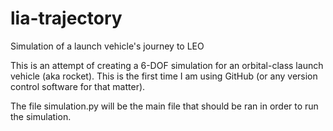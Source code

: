 # lia-trajectory
Simulation of a launch vehicle's journey to LEO

This is an attempt of creating a 6-DOF simulation for an orbital-class launch vehicle (aka rocket). This is the first time I am using GitHub (or any version control software for that matter). 

The file simulation.py will be the main file that should be ran in order to run the simulation. 
